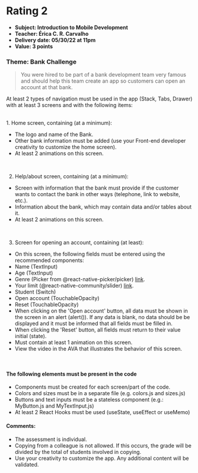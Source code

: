 # Rating 2

- **Subject: Introduction to Mobile Development**
- **Teacher: Érica C. R. Carvalho**
- **Delivery date: 05/30/22 at 11pm**
- **Value: 3 points**

### Theme: Bank Challenge

>You were hired to be part of a bank development team
>very famous and should help this team create an app so customers can
>open an account at that bank.

At least 2 types of navigation must be used in the app (Stack, Tabs, Drawer) with at least 3 screens and with the following items:

<br>
1. Home screen, containing (at a minimum):

- The logo and name of the Bank.
- Other bank information must be added (use your Front-end developer creativity to customize the home screen).
- At least 2 animations on this screen.
<br>

2. Help/about screen, containing (at a minimum):

- Screen with information that the bank must provide if the customer wants to contact the bank in other ways (telephone, link to website, etc.).
- Information about the bank, which may contain data and/or tables about it.
- At least 2 animations on this screen.<br>
<br>

3. Screen for opening an account, containing (at least):

- On this screen, the following fields must be entered using the
recommended components:
- Name (TextInput)
- Age (TextInput)
- Genre (Picker from @react-native-picker/picker) [link](https://github.com/react-native-picker/picker).
- Your limit (@react-native-community/slider) [link](https://www.npmjs.com/package/@react-native-community/slider).
- Student (Switch)
- Open account (TouchableOpacity)
- Reset (TouchableOpacity)
- When clicking on the 'Open account' button, all data must be shown in the
screen in an alert (alert()). If any data is blank, no data should be
be displayed and it must be informed that all fields must be filled in.
- When clicking the 'Reset' button, all fields must return to their value
initial (state).
- Must contain at least 1 animation on this screen.
- View the video in the AVA that illustrates the behavior of this screen.
<br>

#### The following elements must be present in the code

- Components must be created for each screen/part of the code.
- Colors and sizes must be in a separate file (e.g. colors.js and
sizes.js)
- Buttons and text inputs must be a stateless component (e.g.:
MyButton.js and MyTextInput.js)
- At least 2 React Hooks must be used (useState, useEffect or
useMemo)

#### Comments:

- The assessment is individual.
- Copying from a colleague is not allowed. If this occurs, the grade will be divided by the total of
students involved in copying.
- Use your creativity to customize the app. Any additional content will be
validated.
